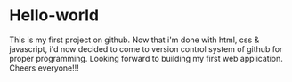 # Hello-world
This is my first project on github. Now that i'm done with html, css & javascript, i'd now decided to come to version control system of github for proper programming. Looking forward to building my first web application. Cheers everyone!!!
